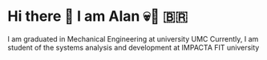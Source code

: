 # Hi there 👋 I am Alan 💀🤘 🇧🇷

I am graduated in Mechanical Engineering at university UMC
Currently, I am student of the systems analysis and development at IMPACTA FIT university

<!--
**alaanlimaa/alaanlimaa** is a ✨ _special_ ✨ repository because its `README.md` (this file) appears on your GitHub profile.

Here are some ideas to get you started:

- 🔭 I’m currently working on ...
- 🌱 I’m currently learning ...
- 👯 I’m looking to collaborate on ...
- 🤔 I’m looking for help with ...
- 💬 Ask me about ...
- 📫 How to reach me: ...
- 😄 Pronouns: ...
- ⚡ Fun fact: ...
-->
